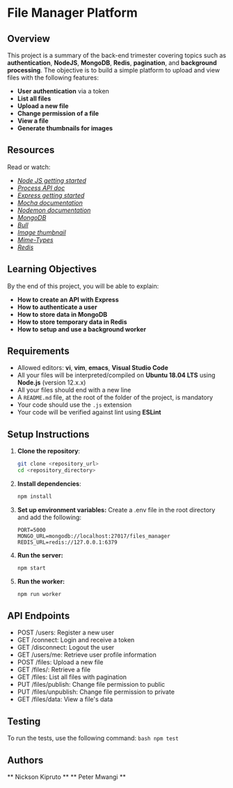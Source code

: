 # File Manager Platform

## Overview

This project is a summary of the back-end trimester covering topics such as **authentication**, **NodeJS**, **MongoDB**, **Redis**, **pagination**, and **background processing**. The objective is to build a simple platform to upload and view files with the following features:

- **User authentication** via a token
- **List all files**
- **Upload a new file**
- **Change permission of a file**
- **View a file**
- **Generate thumbnails for images**

## Resources

Read or watch:
- *[Node JS getting started](https://nodejs.org/en/docs/guides/getting-started-guide/)*
- *[Process API doc](https://nodejs.org/dist/latest-v12.x/docs/api/process.html)*
- *[Express getting started](https://expressjs.com/en/starter/installing.html)*
- *[Mocha documentation](https://mochajs.org/)*
- *[Nodemon documentation](https://nodemon.io/)*
- *[MongoDB](https://www.mongodb.com/)*
- *[Bull](https://github.com/OptimalBits/bull)*
- *[Image thumbnail](https://www.npmjs.com/package/image-thumbnail)*
- *[Mime-Types](https://www.npmjs.com/package/mime-types)*
- *[Redis](https://redis.io/)*

## Learning Objectives

By the end of this project, you will be able to explain:

- **How to create an API with Express**
- **How to authenticate a user**
- **How to store data in MongoDB**
- **How to store temporary data in Redis**
- **How to setup and use a background worker**

## Requirements

- Allowed editors: **vi**, **vim**, **emacs**, **Visual Studio Code**
- All your files will be interpreted/compiled on **Ubuntu 18.04 LTS** using **Node.js** (version 12.x.x)
- All your files should end with a new line
- A `README.md` file, at the root of the folder of the project, is mandatory
- Your code should use the `.js` extension
- Your code will be verified against lint using **ESLint**

## Setup Instructions

1. **Clone the repository**:
   ```bash
   git clone <repository_url>
   cd <repository_directory>
   ```
2. **Install dependencies**:
    ```bash
    npm install
    ```
3. **Set up environment variables:**
    Create a .env file in the root directory and add the following:
    ```env
    PORT=5000
    MONGO_URL=mongodb://localhost:27017/files_manager
    REDIS_URL=redis://127.0.0.1:6379
    ```
4. **Run the server:**
    ```bash
    npm start
    ```
5. **Run the worker:**
    ```bash
    npm run worker
    ```
## API Endpoints

- POST /users: Register a new user
- GET /connect: Login and receive a token
- GET /disconnect: Logout the user
- GET /users/me: Retrieve user profile information
- POST /files: Upload a new file
- GET /files/: Retrieve a file
- GET /files: List all files with pagination
- PUT /files/publish: Change file permission to public
- PUT /files/unpublish: Change file permission to private
- GET /files/data: View a file's data

## Testing

To run the tests, use the following command:
    ```bash
    npm test
    ```

## Authors

** Nickson Kipruto **
** Peter Mwangi **
